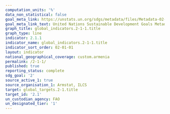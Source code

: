 ```yaml
---
computation_units: '%'
data_non_statistical: false
goal_meta_link: https://unstats.un.org/sdgs/metadata/files/Metadata-02-01-01.pdf
goal_meta_link_text: United Nations Sustainable Development Goals Metadata (pdf 232kB)
graph_title: global_indicators.2-1-1.title
graph_type: line
indicator: 2.1.1
indicator_name: global_indicators.2-1-1.title
indicator_sort_order: 02-01-01
layout: indicator
national_geographical_coverage: custom.armenia
permalink: /2-1-1/
published: true
reporting_status: complete
sdg_goal: '2'
source_active_1: true
source_organisation_1: Armstat, ILCS
target: global_targets.2-1.title
target_id: '2.1'
un_custodian_agency: FAO
un_designated_tier: '1'
---
```

